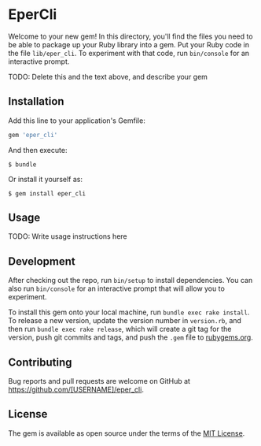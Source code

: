# EperCli

Welcome to your new gem! In this directory, you'll find the files you need to be able to package up your Ruby library into a gem. Put your Ruby code in the file `lib/eper_cli`. To experiment with that code, run `bin/console` for an interactive prompt.

TODO: Delete this and the text above, and describe your gem

## Installation

Add this line to your application's Gemfile:

```ruby
gem 'eper_cli'
```

And then execute:

    $ bundle

Or install it yourself as:

    $ gem install eper_cli

## Usage

TODO: Write usage instructions here

## Development

After checking out the repo, run `bin/setup` to install dependencies. You can also run `bin/console` for an interactive prompt that will allow you to experiment.

To install this gem onto your local machine, run `bundle exec rake install`. To release a new version, update the version number in `version.rb`, and then run `bundle exec rake release`, which will create a git tag for the version, push git commits and tags, and push the `.gem` file to [rubygems.org](https://rubygems.org).

## Contributing

Bug reports and pull requests are welcome on GitHub at https://github.com/[USERNAME]/eper_cli.

## License

The gem is available as open source under the terms of the [MIT License](https://opensource.org/licenses/MIT).
